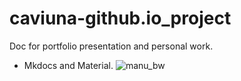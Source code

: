 # caviuna-github.io_project
Doc for portfolio presentation and personal work.

- Mkdocs and Material. 
![manu_bw](https://user-images.githubusercontent.com/87449988/159144866-a888c95c-66de-449a-8916-7871ea9e75a3.PNG)
